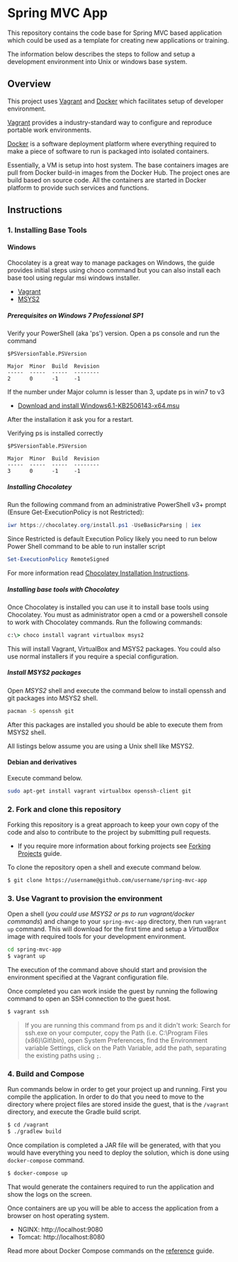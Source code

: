 # Spring MVC App

This repository contains the code base for Spring MVC based application which could be used as a template for creating new applications or training.

The information below describes the steps to follow and setup a development environment into Unix or windows base system.

## Overview

This project uses [Vagrant](https://www.vagrantup.com/) and [Docker](https://www.docker.com/) which facilitates setup of developer environment.

[Vagrant](https://www.vagrantup.com/) provides a industry-standard way to configure and reproduce portable work environments.

[Docker](https://www.docker.com/) is a software deployment platform where everything required to make a piece of software to run is packaged into isolated containers.

Essentially, a VM is setup into host system. The base containers images are pull from Docker build-in images from the Docker Hub. The project ones are build based on source code. All the containers are started in Docker platform to provide such services and functions.

## Instructions

### 1. Installing Base Tools

#### Windows

Chocolatey is a great way to manage packages on Windows, the guide provides initial steps using choco command but you can also install each base tool using regular msi windows installer.

* [Vagrant](https://www.vagrantup.com/downloads.html)
* [MSYS2](http://www.msys2.org/)

##### Prerequisites on Windows 7 Professional SP1

Verify your PowerShell (aka 'ps') version. Open a ps console and run the command

```
$PSVersionTable.PSVersion

Major  Minor  Build  Revision
-----  -----  -----  --------
2      0      -1     -1
```
If the number under Major column is lesser than 3, update ps in win7 to v3

* [Download and install Windows6.1-KB2506143-x64.msu](https://www.microsoft.com/en-us/download/details.aspx?id=34595)

After the installation it ask you for a restart.

Verifying ps is installed correctly

```
$PSVersionTable.PSVersion

Major  Minor  Build  Revision
-----  -----  -----  --------
3      0      -1     -1
```

##### Installing Chocolatey

Run the following command from an administrative PowerShell v3+ prompt (Ensure Get-ExecutionPolicy is not Restricted):

```powershell
iwr https://chocolatey.org/install.ps1 -UseBasicParsing | iex
```

Since Restricted is default Execution Policy likely you need to run below Power Shell command to be able to run installer script

```powershell
Set-ExecutionPolicy RemoteSigned
```

For more information read [Chocolatey Installation Instructions](https://chocolatey.org/install).

##### Installing base tools with Chocolatey

Once Chocolatey is installed you can use it to install base tools using Chocolatey. You must as administrator open a cmd or a powershell console to work with Chocolatey commands. Run the following commands:

```cmd
c:\> choco install vagrant virtualbox msys2
```

This will install Vagrant, VirtualBox and MSYS2 packages. You could also use normal installers if you require a special configuration.

##### Install MSYS2 packages

Open *MSYS2* shell and execute the command below to install openssh and git packages into MSYS2 shell.

```bash
pacman -S openssh git
```

After this packages are installed you should be able to execute them from MSYS2 shell.

All listings below assume you are using a Unix shell like MSYS2.

#### Debian and derivatives

Execute command below.

```bash
sudo apt-get install vagrant virtualbox openssh-client git
```


### 2. Fork and clone this repository

Forking this repository is a great approach to keep your own copy of the code and also to contribute to the project by submitting pull requests.

* If you require more information about forking projects see [Forking Projects](https://guides.github.com/activities/forking/) guide.

To clone the repository open a shell and execute command below.

```bash
$ git clone https://username@github.com/username/spring-mvc-app
```

### 3. Use Vagrant to provision the environment

Open a shell (*you could use MSYS2 or ps to run vagrant/docker commands*) and change to your ```spring-mvc-app``` directory, then run ```vagrant up``` command. This will download for the first time and setup a *VirtualBox* image with required tools for your development environment.

```bash
cd spring-mvc-app
$ vagrant up
```

The execution of the command above should start and provision the environment specified at the Vagrant configuration file.

Once completed you can work inside the guest by running the following command to open an SSH connection to the guest host.

```bash
$ vagrant ssh
```
> If you are running this command from ps and it didn't work: Search for ssh.exe on your computer, copy the Path (i.e. C:\Program Files (x86)\Git\bin), open System Preferences, find the Environment variable Settings, click on the Path Variable, add the path, separating the existing paths using ```;```.

### 4. Build and Compose

Run commands below in order to get your project up and running. First you compile the application. In order to do that you need to move to the directory where project files are stored inside the guest, that is the ```/vagrant``` directory, and execute the Gradle build script.

```bash
$ cd /vagrant
$ ./gradlew build
```

Once compilation is completed a JAR file will be generated, with that you would have everything you need to deploy the solution, which is done using ```docker-compose``` command.

```bash
$ docker-compose up
```

That would generate the containers required to run the application and show the logs on the screen.

Once containers are up you will be able to access the application from a browser on host operating system.

* NGINX: http://localhost:9080 
* Tomcat: http://localhost:8080

Read more about Docker Compose commands on the [reference](https://docs.docker.com/compose/reference/) guide.

